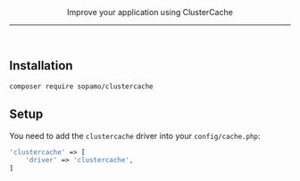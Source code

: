 
<div align="center">
Improve your application using ClusterCache 
</div>
<hr>
<br />

## Installation
```bash
composer require sopamo/clustercache
```

## Setup
You need to add the `clustercache` driver into your `config/cache.php`:
```php
'clustercache' => [
    'driver' => 'clustercache',
]
```
